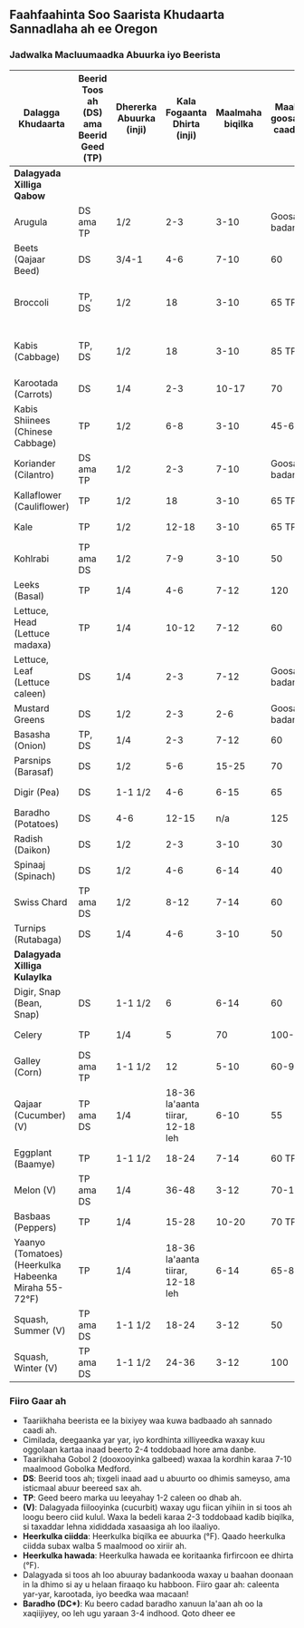 ## Faahfaahinta Soo Saarista Khudaarta Sannadlaha ah ee Oregon

### Jadwalka Macluumaadka Abuurka iyo Beerista

| Dalagga Khudaarta        | Beerid Toos ah (DS) ama Beerid Geed (TP) | Dhererka Abuurka (inji) | Kala Fogaanta Dhirta (inji)      | Maalmaha biqilka | Maalmaha goosashada caadiga ah | Qadarka la beero qoys afar qof ah (S) | Bilow gudaha guriga | Gobol 1: Xeebta Astoria ilaa Brookings | Gobol 2: Dooxooyinka Galbeed, Portland ilaa Roseburg | Gobol 3: Meelaha Buuraleyda ee Bartamaha & Bariga Oregon | Gobol 4: Dooxooyinka Columbia iyo Snake | Heerkulka ciidda (°F) Min. Dhexdhexaad. Max. | Heerkulka hawada (°F) Min. Dhexdhexaad. Max. |
|--------------------------|------------------------------------------|-------------------------|----------------------------------|------------------|-----------------------------|----------------------------------------|---------------------|---------------------------------------|------------------------------------------------|----------------------------------------------------------|-------------------------------------|--------------------------------|-----------------------------|
| **Dalagyada Xilliga Qabow** |                                      |                         |                                  |                  |                             |                                        |                     |                                       |                                                |                                                          |                                     |                                |                             |
| Arugula                  | DS ama TP                               | 1/2                     | 2-3                              | 3-10             | Goosasho badan              | 10-15' saf                              | 3 todobaad          |                                       |                                                |                                                          |                                    | 40 80 100                      | 43-45 50-60 80-90          |
| Beets (Qajaar Beed)      | DS                                     | 3/4-1                   | 4-6                              | 7-10             | 60                          | 10-15' saf                              | lama xiri karo      | Sannadka oo dhan                      | Maarso-September                                  | Abriil-Luulyo                                               | Maarso-September                   | 40 80 90                       | 50-60 80-90                |
| Broccoli                 | TP, DS                                  | 1/2                     | 18                               | 3-10             | 65 TP                       | 10-20' saf                              | 3-4 todobaad         | Maarso-Juun, May-Juun                 | Maarso-Juun, Maarso-Agost                            | Abriil-Juun, Abriil-Juun                                    | Maarso-Luulyo, Abriil-Luulyo        | 40 80 90                       | 43-45 50-60 80-90          |
| Kabis (Cabbage)          | TP, DS                                  | 1/2                     | 18                               | 3-10             | 85 TP                       | 10-15 geed                               | 3-4 todobaad         | Janaayo-Abriil, Luulyo-September      | Abriil-Juun                                        | Abriil-Juun                                               | Abriil-Luulyo                       | 40 80 90                       | 43-45 50-60 80-90          |
| Karootada (Carrots)      | DS                                     | 1/4                     | 2-3                              | 10-17            | 70                          | 20-30' saf                              | lama xiri karo      | Janaayo-Juun                          | Maarso-Luulyo 15                                   | Abriil-Juun                                               | Maarso-Luulyo                        | 40 80 90                       | 43-45 50-60 80-90          |
| Kabis Shiinees (Chinese Cabbage) | TP                             | 1/2                     | 6-8                              | 3-10             | 45-60                       | 10-15 geed                               | 3-4 todobaad         | Luulyo-Agost                          | Agost                                               | Abriil-Juun                                               | Agost                                  | 40 80 100                      | 43-45 50-60 80-90          |
| Koriander (Cilantro)     | DS ama TP                              | 1/2                     | 2-3                              | 7-10             | Goosasho badan              | 10-15 geed                               | 3-4 todobaad         | Sannadka oo dhan                      | Maarso-September                                  | Abriil-Luulyo                                               | Maarso-September                     | 55 60 68                       | 50-55 55-65 65-75          |
| Kallaflower (Cauliflower)| TP                                     | 1/2                     | 18                               | 3-10             | 65 TP                       | 10-15 geed                               | 3-4 todobaad         | Janaayo & Juun                         | Abriil-Luulyo 15                                   | Abriil-May                                                | Abriil & Luulyo                        | 40 80 90                       | 43-45 50-60 80-90          |
| Kale                     | TP                                     | 1/2                     | 12-18                            | 3-10             | 65 TP                       | 3-4 geed                                 | 3-4 todobaad         | May-Luulyo                             | May-Luulyo                                         | May-Luulyo                                                 | May-Luulyo                             | 40 80 90                       | 43-45 50-60 80-90          |
| Kohlrabi                 | TP ama DS                              | 1/2                     | 7-9                              | 3-10             | 50                          | 10-15 geed                               | 3-4 todobaad         | Luulyo-Agost                            | Abriil-Agost 15                                    | May                                                        | Abriil-Agost                            | 40 80 90                       | 43-45 50-60 80-90          |
| Leeks (Basal)            | TP                                     | 1/4                     | 4-6                              | 7-12             | 120                         | 10' saf                                  | 6-8 todobaad         | Febraayo-Abriil                        | Maarso-May                                         | Abriil-Juun                                               | Janaayo-Abriil                           | 35 70 80                       | 50-60 80-90                |
| Lettuce, Head (Lettuce madaxa) | TP                               | 1/4                     | 10-12                            | 7-12             | 60                          | 10-15' saf                               | 3-4 todobaad         | Febraayo-Luulyo                         | Abriil-Luulyo                                       | Abriil-Agost                                               | Febraayo-Abriil                          | 35 70 80                       | 43-45 50-60 80-90          |
| Lettuce, Leaf (Lettuce caleen) | DS                              | 1/4                     | 2-3                              | 7-12             | Goosasho badan              | 10-15' saf                               | lama xiri karo      | Febraayo-Agost                           | Abriil-Agost                                        | Abriil-Agost                                               | Febraayo-Abriil                           | 35 70 80                       | 43-45 50-60 80-90          |
| Mustard Greens           | DS                                     | 1/2                     | 2-3                              | 2-6              | Goosasho badan              | 10-15' saf                               | 3 todobaad           | Febraayo-Agost                           | Abriil-Agost                                        | Abriil-Agost                                               | Febraayo-Abriil                           | 40 80 100                      | 43-45 50-60 80-90          |
| Basasha (Onion)          | TP, DS                                 | 1/4                     | 2-3                              | 7-12             | 60                          | 30-40' saf                               | 10 todobaad          | Janaayo-May                               | Maarso-May                                           | May-Juun                                                   | Febraayo-Abriil                            | 35 60 90                       | 43-45 50-60 80-90          |
| Parsnips (Barasaf)       | DS                                     | 1/2                     | 5-6                              | 15-25            | 70                          | 30-40' saf                               | lama xiri karo      | May-Juun                                   | Abriil-May                                            | May                                                        | Maarso-Juun                                 | 35 70 90                       | 43-45 50-60 80-90          |
| Digir (Pea)              | DS                                     | 1-1 1/2                 | 4-6                              | 6-15             | 65                          | 30-40' saf                               | lama xiri karo      | Janaayo-Agost                              | Febraayo-May                                          | Abriil-Juun                                                  | Maarso-Abriil                                 | 40 70 80                       | 38-42 50-60 70-75          |
| Baradho (Potatoes)       | DS                                     | 4-6                     | 12-15                            | n/a              | 125                         | 50-100' saf                               | lama xiri karo      | Febraayo-May                                 | Abriil-Juun                                            | May-Juun                                                   | Maarso-Juun                                    | n/a 45 n/a                     | 43-45 50-60 80-90          |
| Radish (Daikon)          | DS                                     | 1/2                     | 2-3                              | 3-10             | 30                          | 4' saf                                   | lama xiri karo      | Sannadka oo dhan                              | Maarso-September                                      | Abriil-Luulyo                                               | Maarso-September                                | 40 80 90                       | 38-42 50-60 70-75          |
| Spinaaj (Spinach)        | DS                                     | 1/2                     | 4-6                              | 6-14             | 40                          | 10-20' saf                               | lama xiri karo      | Agost-Februayo                                  | Abriil & September                                    | Abriil & Luulyo                                             | September-Janaayo                                 | 40 70 70                       | 43-45 50-60 80-90          |
| Swiss Chard              | TP ama DS                              | 1/2                     | 8-12                             | 7-14             | 60                          | 3-4 geed                                 | 3-4 todobaad         | Febraayo-May                                   | Abriil-Luulyo                                         | Maarso-Juun                                               | Febraayo-May                                    | 40 85 95                       | 43-45 50-60 80-90          |
| Turnips (Rutabaga)       | DS                                     | 1/4                     | 4-6                              | 3-10             | 50                          | 10-15' saf                               | lama xiri karo      | Janaayo & Agost                                 | Abriil-September                                       | Abriil-May                                                  | Febraayo & Agost                                   | 40 80 100                      | 43-45 50-60 80-90          |
| **Dalagyada Xilliga Kulaylka** |                                  |                         |                                  |                  |                             |                                        |                     |                                       |                                                |                                                          |                                     |                                |                             |
| Digir, Snap (Bean, Snap) | DS                                     | 1-1 1/2                 | 6                                | 6-14             | 60                          | 15-25' saf                               | lama xiri karo      | May-Juun                                         | May-Luulyo                                             | Abriil-Juun                                               | Abriil 15-Juun                                    | 55 80 90                       | 50 80-90 100-110           |
| Celery                   | TP                                     | 1/4                     | 5                                | 70               | 100-135                     | 20-30' saf                               | 9 todobaad           | Maarso-Juun                                       | Maarso-Luulyo                                            | May-Juun                                                   | Juun-Agost                                         |                                |                             |
| Galley (Corn)            | DS ama TP                              | 1-1 1/2                 | 12                               | 5-10             | 60-90                       | 4 saf, 20-30' dheer                      | lama xiri karo      | Abriil-Juun                                        | May-Juun                                                | May-Juun                                                   | Abriil 15-Juun                                      | 50 80 100                      | 50 85-90 100-115           |
| Qajaar (Cucumber) (V)    | TP ama DS                              | 1/4                     | 18-36 la'aanta tiirar, 12-18 leh | 6-10             | 55                          | 6 geed                                   | 2-3 todobaad         | Aan ku habboonayn                               | May                                               | May                                                        | May                                               | 60 90 100                      | 48-50 75-80 95-105          |
| Eggplant (Baamye)        | TP                                     | 1-1 1/2                 | 18-24                            | 7-14             | 60 TP                       | 4-6 geed                                 | 6-8 todobaad         | Aan ku habboonayn                                 | May                                               | Aan ku habboonayn                                        | May                                               | 60 80 90                       | 60-70 70-80 95-100          |
| Melon (V)                | TP ama DS                              | 1/4                     | 36-48                            | 3-12             | 70-130                      | 6 geed                                   | 2-3 todobaad         | Aan ku habboonayn                                 | May                                               | Aan ku habboonayn                                        | May                                               | 60 90 100                      | 59-65 86-98 110-120         |
| Basbaas (Peppers)        | TP                                     | 1/4                     | 15-28                            | 10-20            | 70 TP                       | 5-10 geed                                 | 6-8 todobaad         | May                                        | May-Juun                                            | May-Juun                                                   | May                                               | 60 80 90                       | 60-70 70-80 95-100          |
| Yaanyo (Tomatoes) (Heerkulka Habeenka Miraha 55-72°F) | TP     | 1/4                     | 18-36 la'aanta tiirar, 12-18 leh | 6-14             | 65-85 TP                    | 10-15 geed                                | 5-7 todobaad         | May-Juun                                         | May-Juun                                            | May                                                         | May                                               | 50 80 100                      | 50-55 (59-68) 60-80 (72) 85-95 |
| Squash, Summer (V)       | TP ama DS                              | 1-1 1/2                 | 18-24                            | 3-12             | 50                          | 2-4 geed                                  | 2-3 todobaad         | May-Juun                                         | May-Juun                                            | May-Juun                                                   | Abriil 15-Juun                                    | 60 90 100                      | 59-65 86-98 110-120         |
| Squash, Winter (V)       | TP ama DS                              | 1-1 1/2                 | 24-36                            | 3-12             | 100                         | 2-4 geed                                  | 2-3 todobaad         | May-Juun                                         | May-Juun                                            | May                                                         | Abriil 15-May                                     | 60 90 100                      | 59-65 86-98 110-120         |

### Fiiro Gaar ah

- Taariikhaha beerista ee la bixiyey waa kuwa badbaado ah sannado caadi ah.
- Cimilada, deegaanka yar yar, iyo kordhinta xilliyeedka waxay kuu oggolaan kartaa inaad beerto 2-4 toddobaad hore ama danbe.
- Taariikhaha Gobol 2 (dooxooyinka galbeed) waxaa la kordhin karaa 7-10 maalmood Gobolka Medford.
- **DS**: Beerid toos ah; tixgeli inaad aad u abuurto oo dhimis sameyso, ama isticmaal abuur beereed sax ah.
- **TP**: Geed beero marka uu leeyahay 1-2 caleen oo dhab ah.
- **(V)**: Dalagyada fiilooyinka (cucurbit) waxay ugu fiican yihiin in si toos ah loogu beero ciid kulul. Waxa la bedeli karaa 2-3 toddobaad kadib biqilka, si taxaddar lehna xididdada xasaasiga ah loo ilaaliyo.
- **Heerkulka ciidda**: Heerkulka biqilka ee abuurka (°F). Qaado heerkulka ciidda subax walba 5 maalmood oo xiriir ah.
- **Heerkulka hawada**: Heerkulka hawada ee koritaanka firfircoon ee dhirta (°F).
- Dalagyada si toos ah loo abuuray badankooda waxay u baahan doonaan in la dhimo si ay u helaan firaaqo ku habboon. Fiiro gaar ah: caleenta yar-yar, karootada, iyo beedka waa macaan!
- **Baradho (DC\*)**: Ku beero cadad baradho xanuun la'aan ah oo la xaqiijiyey, oo leh ugu yaraan 3-4 indhood. Qoto dheer ee
